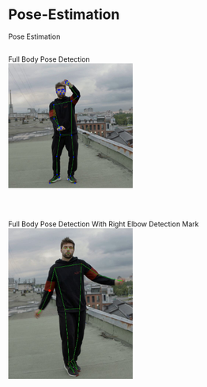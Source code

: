 # Pose-Estimation
Pose Estimation

##
Full Body Pose Detection
<br>
<img src="PoseEstimationSnip.JPG" width=50% height=50%>

<br>

##

Full Body Pose Detection With Right Elbow Detection Mark
<br>
<img src="PoseEstimationWithRightElbowSnip.JPG" width=50% height=50%>

